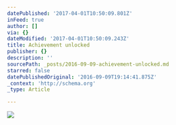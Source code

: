 ```yaml
---
datePublished: '2017-04-01T10:50:09.801Z'
inFeed: true
author: []
via: {}
dateModified: '2017-04-01T10:50:09.243Z'
title: Achievement unlocked
publisher: {}
description: ''
sourcePath: _posts/2016-09-09-achievement-unlocked.md
starred: false
datePublishedOriginal: '2016-09-09T19:14:41.875Z'
_context: 'http://schema.org'
_type: Article

---
```

![](https://imgflo.herokuapp.com/graph/2b2431f8e7ba7b0/456324572d4bfc55f286de41b231e2a2/croprotate.png?cropheight=1197&cropwidth=1556&degrees=0&input=https%3A%2F%2Fthe-grid-user-content.s3-us-west-2.amazonaws.com%2F9a7dcca1-6639-4f19-b35c-dbf09ca8a6db.png&x=8&y=8)